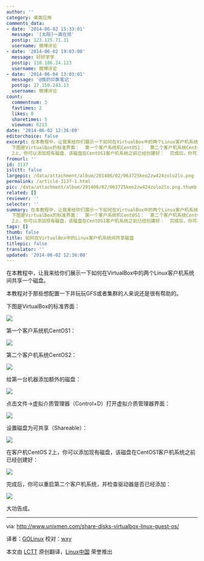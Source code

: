 ```yaml
---
author: ''
category: 桌面应用
comments_data:
- date: '2014-06-02 15:33:01'
  message: '[太阳]一直在烦'
  postip: 123.125.71.31
  username: 微博评论
- date: '2014-06-02 19:03:00'
  message: 好好学学
  postip: 110.186.24.123
  username: 微博评论
- date: '2014-06-04 13:03:01'
  message: '@我的印象笔记'
  postip: 27.150.243.13
  username: 微博评论
count:
  commentnum: 3
  favtimes: 2
  likes: 0
  sharetimes: 5
  viewnum: 6213
date: '2014-06-02 12:36:00'
editorchoice: false
excerpt: 在本教程中，让我来给你们展示一下如何在VirtualBox中的两个Linux客户机系统间共享一个磁盘。 本教程对于那些想配置一下并玩玩GFS或者集群的人来说还是很有帮助的。
  下图是VirtualBox的标准界面：  第一个客户系统机CentOS1：  第二个客户机系统CentOS2：  给第一台机器添加额外的磁盘：  点击文件-虚拟介质管理器（Control+D）打开虚拟介质管理器界面：  设置磁盘为可共享（Shareable）：  在客户机CentOS
  2上，你可以添加现有磁盘，该磁盘在CentOS1客户机系统之前已经创建好：  完成后，你可以重启第二个客户机系统，并检查驱动器是否已
fromurl: ''
id: 3137
islctt: false
largepic: /data/attachment/album/201406/02/063725keo2zw424zolo2lo.png
permalink: /article-3137-1.html
pic: /data/attachment/album/201406/02/063725keo2zw424zolo2lo.png.thumb.jpg
related: []
reviewer: ''
selector: ''
summary: 在本教程中，让我来给你们展示一下如何在VirtualBox中的两个Linux客户机系统间共享一个磁盘。 本教程对于那些想配置一下并玩玩GFS或者集群的人来说还是很有帮助的。
  下图是VirtualBox的标准界面：  第一个客户系统机CentOS1：  第二个客户机系统CentOS2：  给第一台机器添加额外的磁盘：  点击文件-虚拟介质管理器（Control+D）打开虚拟介质管理器界面：  设置磁盘为可共享（Shareable）：  在客户机CentOS
  2上，你可以添加现有磁盘，该磁盘在CentOS1客户机系统之前已经创建好：  完成后，你可以重启第二个客户机系统，并检查驱动器是否已
tags: []
thumb: false
title: 如何在VirtualBox中的Linux客户机系统间共享磁盘
titlepic: false
translator: ''
updated: '2014-06-02 12:36:00'
---
```


在本教程中，让我来给你们展示一下如何在VirtualBox中的两个Linux客户机系统间共享一个磁盘。


本教程对于那些想配置一下并玩玩GFS或者集群的人来说还是很有帮助的。


下图是VirtualBox的标准界面：


![](/data/attachment/album/201406/02/063725keo2zw424zolo2lo.png)


第一个客户系统机CentOS1：


![](/data/attachment/album/201406/02/063726q46t2ucujqv33cfu.png)


第二个客户机系统CentOS2：


![](/data/attachment/album/201406/02/063727h010ir5alkl7iknz.png)


给第一台机器添加额外的磁盘：


![](/data/attachment/album/201406/02/063728xyz356n90293cggr.png)


点击文件->虚拟介质管理器（Control+D）打开虚拟介质管理器界面：


![](/data/attachment/album/201406/02/063729pf4zpny4xzlyyv2p.png)


设置磁盘为可共享（Shareable）：


![](/data/attachment/album/201406/02/063730cgly7iwhzd7w9h5h.png)


在客户机CentOS 2上，你可以添加现有磁盘，该磁盘在CentOS1客户机系统之前已经创建好：


![](/data/attachment/album/201406/02/063731j8pg2896xt1p2jg6.png)


完成后，你可以重启第二个客户机系统，并检查驱动器是否已经添加：


![](/data/attachment/album/201406/02/063733fbaceo9e9aeadoab.png)


大功告成。




---


via: <http://www.unixmen.com/share-disks-virtualbox-linux-guest-os/>


译者：[GOLinux](https://github.com/GOLinux) 校对：[wxy](https://github.com/wxy)


本文由 [LCTT](https://github.com/LCTT/TranslateProject) 原创翻译，[Linux中国](http://linux.cn/) 荣誉推出